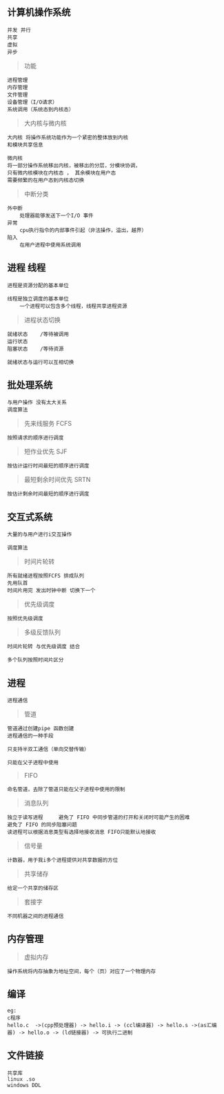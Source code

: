 

## 计算机操作系统

    并发 并行
    共享
    虚拟
    异步
    
> 功能

    进程管理
    内存管理
    文件管理
    设备管理（I/O请求）
    系统调用（系统态到内核态）
    
    
> 大内核与微内核

    大内核 将操作系统功能作为一个紧密的整体放到内核
    和模块共享信息
    
    微内核
    将一部分操作系统移出内核，被移出的分层，分模块协调，
    只有微内核模块在内核态 ， 其余模块在用户态
    需要频繁的在用户态到内核态切换
    
> 中断分类

    外中断
        处理器能够发送下一个I/O 事件
    异常
        cpu执行指令的内部事件引起（非法操作，溢出，越界）
    陷入
        在用户进程中使用系统调用
        
## 进程 线程

    进程是资源分配的基本单位
    
    线程是独立调度的基本单位
        一个进程可以包含多个线程，线程共享进程资源
        
> 进程状态切换

    就绪状态    /等待被调用
    运行状态
    阻塞状态    /等待资源
    
    就绪状态与运行可以互相切换
    
    
## 批处理系统
    
    与用户操作 没有太大关系
    调度算法
    
> 先来线服务 FCFS

    按照请求的顺序进行调度

> 短作业优先 SJF

    按估计运行时间最短的顺序进行调度

> 最短剩余时间优先 SRTN

    按估计剩余时间最短的顺序进行调度
    
## 交互式系统

    大量的与用户进行i交互操作
    
    调度算法
    
> 时间片轮转

    所有就绪进程按照FCFS 排成队列
    先用队首
    时间片用完 发出时钟中断 切换下一个

> 优先级调度       
    
    按照优先级调度
    
> 多级反馈队列

    时间片轮转 与优先级调度 结合
    
    多个队列按照时间片区分
    
## 进程

    进程通信
    
> 管道

    管道通过创建pipe 函数创建
    进程通信的一种手段
    
    只支持半双工通信（单向交替传输）
    
    只能在父子进程中使用
    
    
> FIFO

    命名管道，去除了管道只能在父子进程中使用的限制
    
> 消息队列

    独立于读写进程     避免了 FIFO 中同步管道的打开和关闭时可能产生的困难
    避免了 FIFO 的同步阻塞问题
    读进程可以根据消息类型有选择地接收消息 FIFO只能默认地接收
    
> 信号量

    计数器，用于我i多个进程提供对共享数据的方位
    
> 共享储存

    给定一个共享的储存区
    
> 套接字

    不同机器之间的进程通信
    
## 内存管理

> 虚拟内存
    
    操作系统将内存抽象为地址空间，每个（页）对应了一个物理内存
    
    
## 编译

    eg:
    c程序
    hello.c  ->(cpp预处理器) -> hello.i -> (ccl编译器) -> hello.s ->(as汇编器) -> hello.o -> (ld链接器) -> 可执行二进制
    
    
## 文件链接

    共享库 
    linux .so
    windows DDL
    
    
        
         
    
        